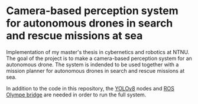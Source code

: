 # Camera-based perception system for autonomous drones in search and rescue missions at sea

Implementation of my master's thesis in cybernetics and robotics at NTNU. The goal of the project is to make a camera-based perception system for an autonomous drone. The system is indended to be used together with a mission planner for autonomous drones in search and rescue missions at sea.

In addition to the code in this repository, the [YOLOv8](https://github.com/simenallum/yolov8_ros) nodes and [ROS Olympe bridge](https://github.com/simenallum/ros_olympe) are needed in order to run the full system.